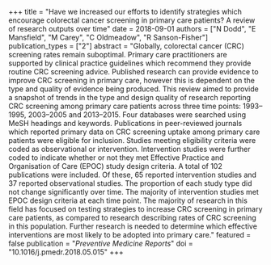 +++
title = "Have we increased our efforts to identify strategies which encourage colorectal cancer screening in primary care patients? A review of research outputs over time"
date = 2018-09-01
authors = ["N Dodd", "E Mansfield", "M Carey", "C Oldmeadow", "R Sanson-Fisher"]
publication_types = ["2"]
abstract = "Globally, colorectal cancer (CRC) screening rates remain suboptimal. Primary care practitioners are supported by clinical practice guidelines which recommend they provide routine CRC screening advice. Published research can provide evidence to improve CRC screening in primary care, however this is dependent on the type and quality of evidence being produced. This review aimed to provide a snapshot of trends in the type and design quality of research reporting CRC screening among primary care patients across three time points: 1993–1995, 2003–2005 and 2013–2015. Four databases were searched using MeSH headings and keywords. Publications in peer-reviewed journals which reported primary data on CRC screening uptake among primary care patients were eligible for inclusion. Studies meeting eligibility criteria were coded as observational or intervention. Intervention studies were further coded to indicate whether or not they met Effective Practice and Organisation of Care (EPOC) study design criteria. A total of 102 publications were included. Of these, 65 reported intervention studies and 37 reported observational studies. The proportion of each study type did not change significantly over time. The majority of intervention studies met EPOC design criteria at each time point. The majority of research in this field has focused on testing strategies to increase CRC screening in primary care patients, as compared to research describing rates of CRC screening in this population. Further research is needed to determine which effective interventions are most likely to be adopted into primary care."
featured = false
publication = "*Preventive Medicine Reports*"
doi = "10.1016/j.pmedr.2018.05.015"
+++

